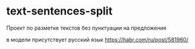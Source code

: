 # text-sentences-split
Проект по разметке текстов без пунктуации на предложения

в модели присутствует русский язык
https://habr.com/ru/post/581960/
